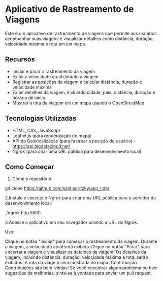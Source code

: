 # Aplicativo de Rastreamento de Viagens

Este é um aplicativo de rastreamento de viagens que permite aos usuários acompanhar suas viagens e visualizar detalhes como distância, duração, velocidade máxima e rota em um mapa.

## Recursos

- Iniciar e parar o rastreamento da viagem
- Exibir a velocidade atual durante a viagem
- Registrar as posições da viagem e calcular distância, duração e velocidade máxima
- Exibir detalhes da viagem, incluindo cidade, país, distância, duração e horário de início
- Mostrar a rota da viagem em um mapa usando o OpenStreetMap

## Tecnologias Utilizadas

- HTML, CSS, JavaScript
- Leaflet.js (para renderização do mapa)
- API de Geolocalização (para rastrear a posição do usuário) - https://api.bigdatacloud.net/
- Ngrok (para criar uma URL pública para desenvolvimento local)

## Como Começar

1. Clone o repositório:

git clone https://github.com/santiagritzky/app_rider

2.Instale e execute o Ngrok para criar uma URL pública para o servidor de desenvolvimento local:

./ngrok http 5500

3.Acesse o aplicativo em seu navegador usando a URL do Ngrok.

Uso:

Clique no botão "Iniciar" para começar o rastreamento da viagem.
Durante a viagem, a velocidade atual será exibida.
Clique no botão "Parar" para encerrar a viagem e visualizar os detalhes da viagem.
Os detalhes da viagem, incluindo distância, duração, velocidade máxima e rota, serão exibidos.
A rota da viagem será mostrada no mapa.
Contribuição
Contribuições são bem-vindas! Se você encontrar algum problema ou tiver sugestões de melhorias, sinta-se à vontade para enviar um pull request.
